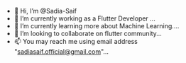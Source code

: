 - 👋 Hi, I’m @Sadia-Saif
- 👀 I’m currently working as a Flutter Developer ...
- 🌱 I’m currently learning  more about Machine Learning....
- 💞️ I’m looking to collaborate on flutter community...
- 📫 You may reach me using email address "sadiasaif.official@gmail.com"...


<!---
Sadia-Saif/Sadia-Saif is a ✨ special ✨ repository because its `README.md` (this file) appears on your GitHub profile.
You can click the Preview link to take a look at your changes.
--->
